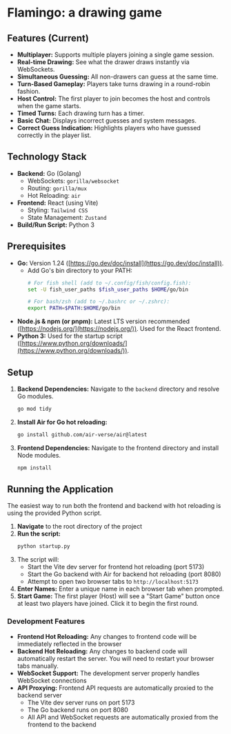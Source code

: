 # Flamingo: a drawing game

## Features (Current)
* **Multiplayer:** Supports multiple players joining a single game session.
* **Real-time Drawing:** See what the drawer draws instantly via WebSockets.
* **Simultaneous Guessing:** All non-drawers can guess at the same time.
* **Turn-Based Gameplay:** Players take turns drawing in a round-robin fashion.
* **Host Control:** The first player to join becomes the host and controls when the game starts.
* **Timed Turns:** Each drawing turn has a timer.
* **Basic Chat:** Displays incorrect guesses and system messages.
* **Correct Guess Indication:** Highlights players who have guessed correctly in the player list.

## Technology Stack

* **Backend:** Go (Golang)
    * WebSockets: `gorilla/websocket`
    * Routing: `gorilla/mux`
    * Hot Reloading: `air`
* **Frontend:** React (using Vite)
    * Styling: `Tailwind CSS`
    * State Management: `Zustand`
* **Build/Run Script:** Python 3

## Prerequisites

* **Go:** Version 1.24 ([https://go.dev/doc/install](https://go.dev/doc/install)).
    * Add Go's bin directory to your PATH:
        ```bash
        # For fish shell (add to ~/.config/fish/config.fish):
        set -U fish_user_paths $fish_user_paths $HOME/go/bin
        
        # For bash/zsh (add to ~/.bashrc or ~/.zshrc):
        export PATH=$PATH:$HOME/go/bin
        ```
* **Node.js & npm (or pnpm):** Latest LTS version recommended ([https://nodejs.org/](https://nodejs.org/)). Used for the React frontend.
* **Python 3:** Used for the startup script ([https://www.python.org/downloads/](https://www.python.org/downloads/)).

## Setup

1. **Backend Dependencies:** Navigate to the `backend` directory and resolve Go modules.
    ```bash
    go mod tidy
    ```
2. **Install Air for Go hot reloading:**
    ```bash
    go install github.com/air-verse/air@latest
    ```
3. **Frontend Dependencies:** Navigate to the frontend directory and install Node modules.
    ```bash
    npm install
    ```

## Running the Application

The easiest way to run both the frontend and backend with hot reloading is using the provided Python script.

1. **Navigate** to the root directory of the project
2. **Run the script:**
    ```bash
    python startup.py
    ```
3. The script will:
    * Start the Vite dev server for frontend hot reloading (port 5173)
    * Start the Go backend with Air for backend hot reloading (port 8080)
    * Attempt to open two browser tabs to `http://localhost:5173`
4. **Enter Names:** Enter a unique name in each browser tab when prompted.
5. **Start Game:** The first player (Host) will see a "Start Game" button once at least two players have joined. Click it to begin the first round.

### Development Features

* **Frontend Hot Reloading:** Any changes to frontend code will be immediately reflected in the browser
* **Backend Hot Reloading:** Any changes to backend code will automatically restart the server. You will need to restart your browser tabs manually.
* **WebSocket Support:** The development server properly handles WebSocket connections
* **API Proxying:** Frontend API requests are automatically proxied to the backend server
    * The Vite dev server runs on port 5173
    * The Go backend runs on port 8080
    * All API and WebSocket requests are automatically proxied from the frontend to the backend
